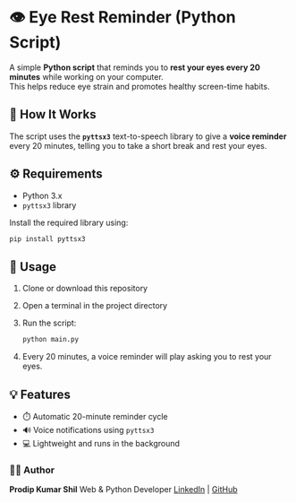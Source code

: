
# 👁️ Eye Rest Reminder (Python Script)


A simple **Python script** that reminds you to **rest your eyes every 20 minutes** while working on your computer.  
This helps reduce eye strain and promotes healthy screen-time habits.


## 🧠 How It Works
The script uses the **`pyttsx3`** text-to-speech library to give a **voice reminder** every 20 minutes, telling you to take a short break and rest your eyes.

## ⚙️ Requirements
- Python 3.x  
- `pyttsx3` library  

Install the required library using:
```bash
pip install pyttsx3
````

## 🚀 Usage

1. Clone or download this repository
2. Open a terminal in the project directory
3. Run the script:

   ```bash
   python main.py
   ```
4. Every 20 minutes, a voice reminder will play asking you to rest your eyes.



## 💡 Features

* ⏱️ Automatic 20-minute reminder cycle
* 🔊 Voice notifications using `pyttsx3`
* 💻 Lightweight and runs in the background


### 👨‍💻 Author

**Prodip Kumar Shil**
Web & Python Developer
[LinkedIn](https://www.linkedin.com/in/prodipkumarshil) | [GitHub](https://github.com/ProdipKumarShil)

